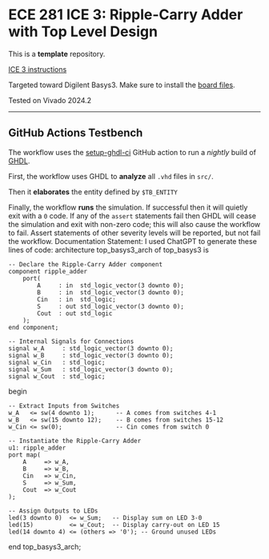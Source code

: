 # ECE 281 ICE 3: Ripple-Carry Adder with Top Level Design

This is a **template** repository.

[ICE 3 instructions](https://usafa-ece.github.io/ece281-book/ICE/ICE3.html)

Targeted toward Digilent Basys3. Make sure to install the [board files](https://github.com/Xilinx/XilinxBoardStore/tree/2018.2/boards/Digilent/basys3).

Tested on Vivado 2024.2

---

## GitHub Actions Testbench

The workflow uses the [setup-ghdl-ci](https://github.com/ghdl/setup-ghdl-ci) GitHub action
to run a *nightly* build of [GHDL](https://ghdl.github.io/ghdl/).

First, the workflow uses GHDL to **analyze** all `.vhd` files in `src/`.

Then it **elaborates** the entity defined by `$TB_ENTITY`

Finally, the workflow **runs** the simulation. If successful then it will quietly exit with a `0` code.
If any of the `assert` statements fail then GHDL will cease the simulation and exit with non-zero code; this will also cause the workflow to fail.
Assert statements of other severity levels will be reported, but not fail the workflow.
Documentation Statement:
I used ChatGPT to generate these lines of code:
architecture top_basys3_arch of top_basys3 is 

	-- Declare the Ripple-Carry Adder component
	component ripple_adder
		port(
			A     : in  std_logic_vector(3 downto 0);
			B     : in  std_logic_vector(3 downto 0);
			Cin   : in  std_logic;
			S     : out std_logic_vector(3 downto 0);
			Cout  : out std_logic
		);
	end component;

	-- Internal Signals for Connections
	signal w_A     : std_logic_vector(3 downto 0);
	signal w_B     : std_logic_vector(3 downto 0);
	signal w_Cin   : std_logic;
	signal w_Sum   : std_logic_vector(3 downto 0);
	signal w_Cout  : std_logic;

begin

	-- Extract Inputs from Switches
	w_A   <= sw(4 downto 1);      -- A comes from switches 4-1
	w_B   <= sw(15 downto 12);    -- B comes from switches 15-12
	w_Cin <= sw(0);               -- Cin comes from switch 0

	-- Instantiate the Ripple-Carry Adder
	u1: ripple_adder
	port map(
		A     => w_A,
		B     => w_B,
		Cin   => w_Cin,
		S     => w_Sum,
		Cout  => w_Cout
	);

	-- Assign Outputs to LEDs
	led(3 downto 0)  <= w_Sum;   -- Display sum on LED 3-0
	led(15)          <= w_Cout;  -- Display carry-out on LED 15
	led(14 downto 4) <= (others => '0'); -- Ground unused LEDs

end top_basys3_arch;
